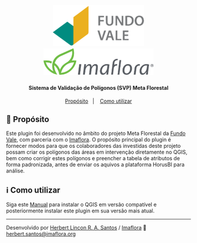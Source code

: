<h1 align="center">
    <a href="http://www.fundovale.org/">
    <img alt="Fundo Vale" width=250 src="https://github.com/Imaflora/fvale-mflorestal-pluginQGIS/blob/main/imgs/fundoVale.png" /></a>
    <a href="https://www.imaflora.org/">
    <img alt="Imaflorae" width=300 src="https://github.com/Imaflora/fvale-mflorestal-pluginQGIS/blob/main/imgs/imafloraLogo.png" /></a>
</h1>

<h4 align="center">
  Sistema de Validação de Polígonos (SVP) Meta Florestal
</h4>

<p align="center">
  <a href="#rocket-proposito">Propósito</a>&nbsp;&nbsp;&nbsp;|&nbsp;&nbsp;&nbsp;
  <a href="#information_source-como-utilizar">Como utilizar</a>
</p>

## :rocket: Propósito

Este plugin foi desenvolvido no âmbito do projeto Meta Florestal da [Fundo Vale](http://www.fundovale.org/), com parceria com o [Imaflora](https://www.imaflora.org/).
O propósito principal do plugin é fornecer modos para que os colaboradores das investidas deste projeto possam criar os polígonos das áreas em intervenção diretamente no QGIS, bem como corrigir estes polígonos e preencher a tabela de atributos de forma padronizada, antes de enviar os aquivos a plataforma HorusBI para análise.

## :information_source: Como utilizar

Siga este [Manual](https://github.com/Imaflora/fvale-mflorestal-pluginQGIS/blob/main/manuals/manual_instalacao.pdf) para instalar o QGIS em versão compatível e posteriormente instalar este plugin em sua versão mais atual.

---

Desenvolvido por [Herbert Lincon R. A. Santos](https://github.com/HerbertLincon) / [Imaflora](https://www.imaflora.org/) :wave: herbert.santos@imaflora.org